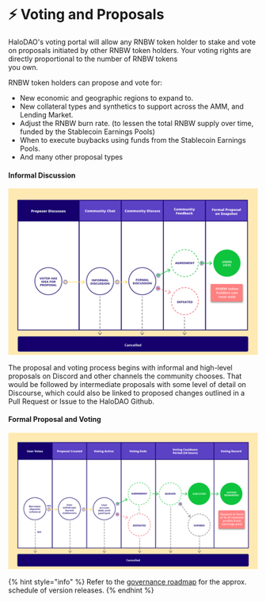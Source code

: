 # ⚡️ Voting and Proposals

HaloDAO's voting portal will allow any RNBW token holder to stake and vote on proposals initiated by other RNBW token holders. Your voting rights are directly proportional to the number of RNBW tokens   
you own.

RNBW token holders can propose and vote for:

* New economic and geographic regions to expand to. 
* New collateral types and synthetics to support across the AMM, and Lending Market.
* Adjust the RNBW burn rate. \(to lessen the total RNBW supply over time, funded by the Stablecoin Earnings Pools\)
* When to execute buybacks using funds from the Stablecoin Earnings Pools.
* And many other proposal types

#### **Informal Discussion**

![](../.gitbook/assets/governance-1%20%281%29.png)

The proposal and voting process begins with informal and high-level proposals on Discord and other channels the community chooses. That would be followed by intermediate proposals with some level of detail on Discourse, which could also be linked to proposed changes outlined in a Pull Request or Issue to the HaloDAO Github.

#### **Formal Proposal and Voting**

![](../.gitbook/assets/governance-1.png)

{% hint style="info" %}
Refer to the [governance roadmap](../roadmap/governance-roadmap.md) for the approx. schedule of version releases.
{% endhint %}

